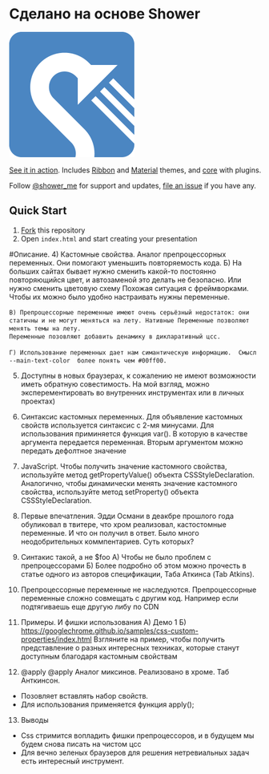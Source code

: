 # Сделано на основе Shower

<img src="pictures/logo.png" width="250" alt="Shower logo">

[See it in action](http://shwr.me/). Includes [Ribbon](https://github.com/shower/ribbon/) and [Material](https://github.com/shower/material/) themes, and [core](https://github.com/shower/core/) with plugins.

Follow [@shower_me](https://twitter.com/shower_me) for support and updates, [file an issue](https://github.com/shower/shower/issues/new) if you have any.

## Quick Start
1. [Fork](https://github.com/shower/shower/fork) this repository
2. Open `index.html` and start creating your presentation

#Описание.
4) Кастомные свойства. Аналог препроцессорных переменных.  Они помогают уменьшить повторяемость кода.
	Б) На больших сайтах бывает нужно сменить какой-то постоянно повторяющийся цвет, и автозаменой это делать не безопасно. Или нужно сменить цветовую схему
	Похожая ситуация с фреймворками. Чтобы их можно было удобно настраивать нужны переменные.
	
	В) Препроцессорные переменные имеют очень серьёзный недостаток: они статичны и не могут меняться на лету. Нативные Переменные позволяют менять темы на лету.
	Переменные позовляют добавить денамику в дикларативный цсс.
	
	Г) Использование переменных дает нам симантическую информацию.  Смысл --main-text-color  более понять чем #00ff00.


5) Доступны в новых браузерах, к сожалению не имеют возможности иметь обратную совестимость.
На мой взгляд, можно эксперементировать во внутренних инструментах или в личных проектах)

6) Синтаксис кастомных переменных.
	Для объявление кастомных свойств используется синтаксис с 2-мя минусами.
	Для использования приминяется функция var(). В которую в качестве аргумента передается переменная.
	Вторым аргументом можно передать дефолтное значение

7) JavaScript. Чтобы получить значение кастомного свойства, используйте метод getPropertyValue() объекта CSSStyleDeclaration.
Аналогично, чтобы динамически менять значение кастомного свойства, используйте метод setProperty() объекта CSSStyleDeclaration.

8) Первые впечатления. Эдди Османи в деакбре прошлого года обуликовал в твитере, что хром реализовал, кастостомные переменные.
И что он получил в ответ. Было много неодобрительных коммпентариев. Суть которых?

9) Синтакис такой, а не $foo
  А) Чтобы не было проблем с препроцессорами
  Б) Более подробно об этом можно прочесть в статье одного из авторов спецификации, Таба Аткинса (Tab Atkins).

10) Препроцессорные переменные не наследуются. Препроцессорные переменные сложно совмещать с другим код. 
Например если подтягиваешь еще другую либу по CDN

11) Примеры. И фишки использования
	А) Демо 1
	Б) https://googlechrome.github.io/samples/css-custom-properties/index.html
	Взгляните на пример, чтобы получить представление о разных интересных техниках, которые станут доступным благодаря кастомным свойствам

12) @​apply
@apply Аналог миксинов.
Реализовано в хроме. Таб Анткинсон.
- Позовляет вставлять набор свойств.
- Для использования применяется функция apply();

13) Выводы
- Css стримится вопладить фишки препроцессоров, и в будущем мы будем снова писать на чистом цсс
- Для вечно зеленых браузеров для решения нетревиальных задач есть интересный инструмент.
